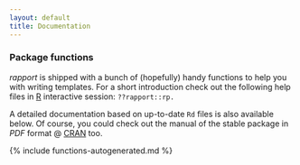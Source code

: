 ```yaml
---
layout: default
title: Documentation
---
```


<a id="functions"> </a>
### Package functions

*rapport* is shipped with a bunch of (hopefully) handy functions to help you with writing templates. For a short introduction check out the following help files in [R](http://www.r-project.org/) interactive session: `??rapport::rp.`

A detailed documentation based on up-to-date `Rd` files is also available below. Of course, you could check out the manual of the stable package in _PDF_ format @ [CRAN](http://cran.r-project.org/web/packages/rapport) too.

{% include functions-autogenerated.md %}


